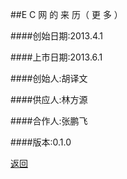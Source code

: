 ##E C 网 的 来 历（ 更 多 ）

####创始日期:2013.4.1

####上市日期:2013.6.1

####创始人:胡译文

####供应人:林方源

####合作人:张鹏飞

####版本:0.1.0

[返回](eg19.html)
